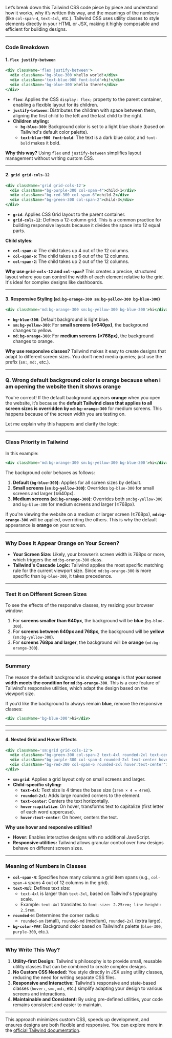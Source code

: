 Let’s break down this Tailwind CSS code piece by piece and understand how it works, why it’s written this way, and the meanings of the numbers (like `col-span-4`, `text-4xl`, etc.). Tailwind CSS uses utility classes to style elements directly in your HTML or JSX, making it highly composable and efficient for building designs.

---

### **Code Breakdown**

#### **1. `flex justify-between`**

```jsx
<div className='flex justify-between'>
  <div className='bg-blue-300'>hello world!</div>
  <div className='text-blue-900 font-bold'>hi!</div>
  <div className='bg-blue-300'>hello there!</div>
</div>
```

- **`flex`**: Applies the CSS `display: flex;` property to the parent container, enabling a flexible layout for its children.
- **`justify-between`**: Distributes the children with space between them, aligning the first child to the left and the last child to the right.
- **Children styling:**
  - **`bg-blue-300`**: Background color is set to a light blue shade (based on Tailwind's default color palette).
  - **`text-blue-900 font-bold`**: The text is a dark blue color, and `font-bold` makes it bold.

**Why this way?**
Using `flex` and `justify-between` simplifies layout management without writing custom CSS.

---

#### **2. `grid grid-cols-12`**

```jsx
<div className='grid grid-cols-12'>
  <div className="bg-purple-300 col-span-4">child-1</div>
  <div className="bg-red-300 col-span-6">child-2</div>
  <div className="bg-green-300 col-span-2">child-3</div>
</div>
```

- **`grid`**: Applies CSS Grid layout to the parent container.
- **`grid-cols-12`**: Defines a 12-column grid. This is a common practice for building responsive layouts because it divides the space into 12 equal parts.

**Child styles:**
- **`col-span-4`**: The child takes up 4 out of the 12 columns.
- **`col-span-6`**: The child takes up 6 out of the 12 columns.
- **`col-span-2`**: The child takes up 2 out of the 12 columns.

**Why use `grid-cols-12` and `col-span`?**
This creates a precise, structured layout where you can control the width of each element relative to the grid. It's ideal for complex designs like dashboards.

---

#### **3. Responsive Styling (`md:bg-orange-300 sm:bg-yellow-300 bg-blue-300`)**

```jsx
<div className='md:bg-orange-300 sm:bg-yellow-300 bg-blue-300'>hi</div>
```

- **`bg-blue-300`**: Default background is light blue.
- **`sm:bg-yellow-300`**: For **small screens (≥640px)**, the background changes to yellow.
- **`md:bg-orange-300`**: For **medium screens (≥768px)**, the background changes to orange.

**Why use responsive classes?**
Tailwind makes it easy to create designs that adapt to different screen sizes. You don’t need media queries; just use the prefix (`sm:`, `md:`, etc.).

---

### Q. Wrong default background color is orange because when i am opening the website then it shows orange

You're correct! If the default background appears **orange** when you open the website, it’s because the **default Tailwind class that applies to all screen sizes is overridden by `md:bg-orange-300`** for medium screens. This happens because of the screen width you are testing on.

Let me explain why this happens and clarify the logic:

---

### **Class Priority in Tailwind**
In this example:

```jsx
<div className='md:bg-orange-300 sm:bg-yellow-300 bg-blue-300'>hi</div>
```

The background color behaves as follows:
1. **Default (`bg-blue-300`)**: Applies for all screen sizes by default.
2. **Small screens (`sm:bg-yellow-300`)**: Overrides `bg-blue-300` for small screens and larger (≥640px).
3. **Medium screens (`md:bg-orange-300`)**: Overrides both `sm:bg-yellow-300` and `bg-blue-300` for medium screens and larger (≥768px).

If you're viewing the website on a medium or larger screen (≥768px), **`md:bg-orange-300`** will be applied, overriding the others. This is why the default appearance is **orange** on your screen.

---

### **Why Does It Appear Orange on Your Screen?**
- **Your Screen Size:** Likely, your browser’s screen width is 768px or more, which triggers the `md:bg-orange-300` class.
- **Tailwind's Cascade Logic:** Tailwind applies the most specific matching rule for the current viewport size. Since `md:bg-orange-300` is more specific than `bg-blue-300`, it takes precedence.

---

### **Test It on Different Screen Sizes**
To see the effects of the responsive classes, try resizing your browser window:
1. For **screens smaller than 640px**, the background will be **blue** (`bg-blue-300`).
2. For **screens between 640px and 768px**, the background will be **yellow** (`sm:bg-yellow-300`).
3. For **screens 768px and larger**, the background will be **orange** (`md:bg-orange-300`).

---

### **Summary**
The reason the default background is showing **orange** is that **your screen width meets the condition for `md:bg-orange-300`**. This is a core feature of Tailwind's responsive utilities, which adapt the design based on the viewport size. 

If you’d like the background to always remain **blue**, remove the responsive classes:

```jsx
<div className='bg-blue-300'>hi</div>
```
---


---

#### **4. Nested Grid and Hover Effects**

```jsx
<div className='sm:grid grid-cols-12'>
  <div className="bg-green-300 col-span-2 text-4xl rounded-2xl text-center">hi</div>
  <div className="bg-purple-300 col-span-4 rounded-2xl text-center hover:capitalize">hello</div>
  <div className="bg-red-300 col-span-6 rounded-2xl hover:text-center">hello there</div>
</div>
```

- **`sm:grid`**: Applies a grid layout only on small screens and larger.
- **Child-specific styling:**
  - **`text-4xl`**: Text size is 4 times the base size (`1rem × 4 = 4rem`).
  - **`rounded-2xl`**: Adds large rounded corners to the element.
  - **`text-center`**: Centers the text horizontally.
  - **`hover:capitalize`**: On hover, transforms text to capitalize (first letter of each word uppercase).
  - **`hover:text-center`**: On hover, centers the text.

**Why use hover and responsive utilities?**
- **Hover:** Enables interactive designs with no additional JavaScript.
- **Responsive utilities:** Tailwind allows granular control over how designs behave on different screen sizes.

---

### **Meaning of Numbers in Classes**
- **`col-span-N`**: Specifies how many columns a grid item spans (e.g., `col-span-4` spans 4 out of 12 columns in the grid).
- **`text-Nxl`**: Defines text size:
  - `text-4xl` is larger than `text-3xl`, based on Tailwind's typography scale.
  - Example: `text-4xl` translates to `font-size: 2.25rem; line-height: 2.5rem`.
- **`rounded-N`**: Determines the corner radius:
  - `rounded-sm` (small), `rounded-md` (medium), `rounded-2xl` (extra large).
- **`bg-color-###`**: Background color based on Tailwind's palette (`blue-300`, `purple-300`, etc.).

---

### **Why Write This Way?**
1. **Utility-first Design:** Tailwind's philosophy is to provide small, reusable utility classes that can be combined to create complex designs.
2. **No Custom CSS Needed:** You style directly in JSX using utility classes, reducing the need for writing separate CSS files.
3. **Responsive and Interactive:** Tailwind’s responsive and state-based classes (`hover:`, `sm:`, `md:`, etc.) simplify adapting your design to various screens and interactions.
4. **Maintainable and Consistent:** By using pre-defined utilities, your code remains consistent and easier to maintain.

---

This approach minimizes custom CSS, speeds up development, and ensures designs are both flexible and responsive. You can explore more in the [official Tailwind documentation](https://tailwindcss.com/docs).